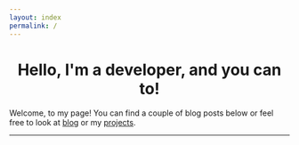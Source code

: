 ```yaml
---
layout: index
permalink: /
---
```

<h1 style="text-align:center;"> Hello, I'm a developer, and you can to!</h1>

<span style="text-align:center;">Welcome, to my page! You can find a couple of blog posts below or feel free to look at [blog](/blog) or my [projects](/projects).</span>

--------------------
<br/>